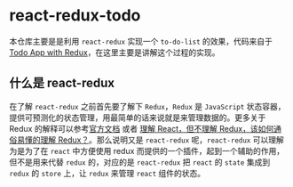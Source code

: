 # react-redux-todo

本仓库主要是是利用 `react-redux` 实现一个 `to-do-list` 的效果，代码来自于[Todo App with Redux](https://codesandbox.io/s/9on71rvnyo?from-embed)，在这里主要是讲解这个过程的实现。

## 什么是 react-redux
在了解 `react-redux` 之前首先要了解下 `Redux`，`Redux` 是 `JavaScript` 状态容器，提供可预测化的状态管理，用最简单的话来说就是来管理数据的。更多关于 Redux 的解释可以参考[官方文档](https://www.redux.org.cn/) 或者 [理解 React，但不理解 Redux，该如何通俗易懂的理解 Redux？](https://www.zhihu.com/question/41312576)。那么说明又是 `react-redux` 呢，`react-redux` 可以理解为是为了在 `react` 中方便使用 redux 而提供的一个插件，起到一个辅助的作用，但不是用来代替 `redux` 的，对应的是 `react-redux` 把 `react` 的 `state` 集成到 `redux` 的 `store` 上，让 `redux` 来管理 `react` 组件的状态。

